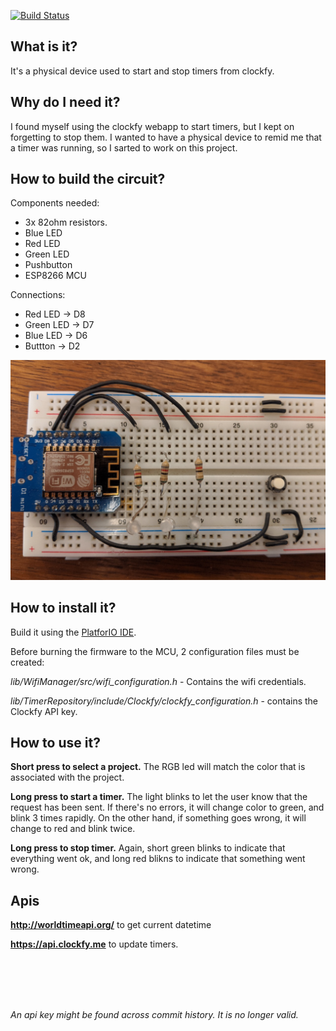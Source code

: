 
[![Build Status](https://travis-ci.com/aviaplana/clockfy_desk_button.svg?token=xgcoVHECpWhjPPHdzKr9&branch=master)](https://travis-ci.com/aviaplana/clockfy_desk_button)

  
  

## What is it?

It's a physical device used to start and stop timers from clockfy. 

  

## Why do I need it?

I found myself using the clockfy webapp to start timers, but I kept on forgetting to stop them. I wanted to have a physical device to remid me that a timer was running, so I sarted to work on this project.

  
## How to build the circuit?
Components needed:
- 3x 82ohm resistors.
- Blue LED
- Red LED
- Green LED
- Pushbutton
- ESP8266 MCU
  
Connections:
- Red LED -> D8
- Green LED -> D7
- Blue LED -> D6
- Buttton -> D2

![The circuit](/circuit.jpg)


## How to install it?
Build it using the [PlatforIO IDE](https://platformio.org/). 

Before burning the firmware to the MCU, 2 configuration files must be created:

*lib/WifiManager/src/wifi_configuration.h* - Contains the wifi credentials.

*lib/TimerRepository/include/Clockfy/clockfy_configuration.h* - contains the Clockfy API key.

## How to use it?

__Short press to select a project.__ The RGB led will match the color that is associated with the project.

__Long press to start a timer.__ The light blinks to let the user know that the request has been sent. If there's no errors, it will change color to green, and blink 3 times rapidly. On the other hand, if something goes wrong, it will change to red and blink twice.

__Long press to stop timer.__ Again, short green blinks to indicate that everything went ok, and long red blikns to indicate that something went wrong.
  

## Apis

__http://worldtimeapi.org/__ to get current datetime

__https://api.clockfy.me__ to update timers.


<br />
<br />
<br />
<br />

_An api key might be found across commit history. It is no longer valid._

 
